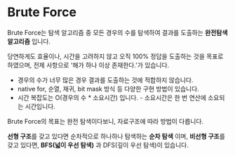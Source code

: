 # Brute Force

Brute Force는 탐색 알고리즘 중 모든 경우의 수를 탐색하여 결과를 도출하는 **완전탐색 알고리즘** 입니다.

당연하게도 효율이나, 시간을 고려하지 않고 오직 100% 정답을 도출하는 것을 목표로 하였으며,  전제 사항으로 '해가 하나 이상 존재한다.'가 있습니다.



- 경우의 수가 너무 많은 경우 결과를 도출하는 것에 적합하지 않습니다.
- native for, 순열, 재귀, bit mask 방식 등 다양한 구현 방법이 있습니다.
- 시간 복잡도는 O(경우의 수 * 소요시간) 입니다.  - 소요시간은 한 번 연산에 소요되는 시간입니다.







Brute Force의 목표는 완전 탐색이다보니, 자료구조에 따라 방법이 다릅니다.

**선형 구조**를 갖고 있다면 순차적으로 하나하나 탐색하는 **순차 탐색** 이며, **비선형 구조**를 갖고 있다면, **BFS(넓이 우선 탐색)** 과 DFS(깊이 우선 탐색)이 있습니다.

